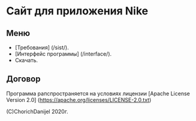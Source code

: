 # Сайт для приложения Nike

 ## Меню


- [Требования] (/sist/).
- [Интерфейс программы] (/interface/).
- Скачать.

## Договор 
Программа рапспространяется на условиях лицензии  [Apache License Version 2.0] (https://apache.org/licenses/LICENSE-2.0.txt)

(C)ChorichDanijel 2020г.
